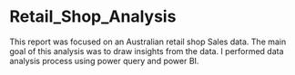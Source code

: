# Retail_Shop_Analysis
This report was focused on an Australian retail shop Sales data. The main goal of this analysis was to draw insights from the data. I performed data analysis process using power query and power BI.
